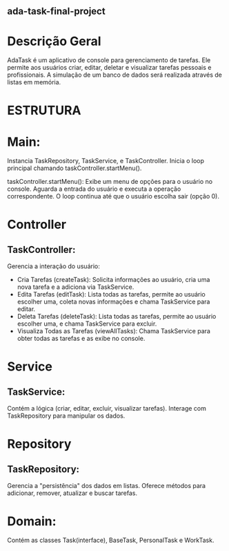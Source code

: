 ## ada-task-final-project
# Descrição Geral
AdaTask é um aplicativo de console para gerenciamento de tarefas. 
Ele permite aos usuários criar, editar, deletar e visualizar tarefas pessoais e profissionais. A simulação de um banco de dados será realizada através de listas em memória.

# ESTRUTURA 

# Main:
Instancia TaskRepository, TaskService, e TaskController.
Inicia o loop principal chamando taskController.startMenu().

taskController.startMenu():
Exibe um menu de opções para o usuário no console.
Aguarda a entrada do usuário e executa a operação correspondente.
O loop continua até que o usuário escolha sair (opção 0).

# Controller
## TaskController:
Gerencia a interação do usuário:
- Cria Tarefas (createTask): Solicita informações ao usuário, cria uma nova tarefa e a adiciona via TaskService.
- Edita Tarefas (editTask): Lista todas as tarefas, permite ao usuário escolher uma, coleta novas informações e chama TaskService para editar.
- Deleta Tarefas (deleteTask): Lista todas as tarefas, permite ao usuário escolher uma, e chama TaskService para excluir.
- Visualiza Todas as Tarefas (viewAllTasks): Chama TaskService para obter todas as tarefas e as exibe no console.

# Service
## TaskService:
Contém a lógica (criar, editar, excluir, visualizar tarefas).
Interage com TaskRepository para manipular os dados.

# Repository
## TaskRepository:
Gerencia a "persistência" dos dados em listas.
Oferece métodos para adicionar, remover, atualizar e buscar tarefas.

# Domain:
Contém as classes Task(interface), BaseTask, PersonalTask e WorkTask.
